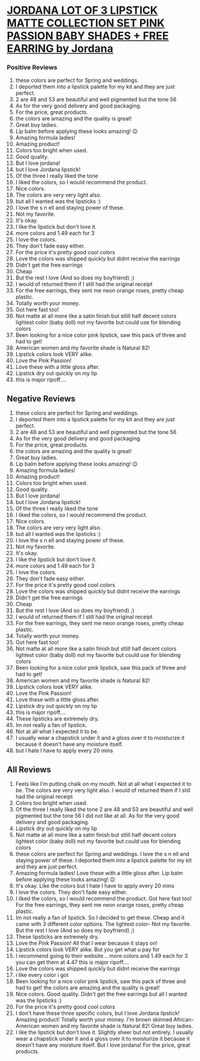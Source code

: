 # [JORDANA LOT OF 3 LIPSTICK MATTE COLLECTION SET PINK PASSION BABY SHADES + FREE EARRING by Jordana](https://products.checkmycream.com/products/JORDANA-LOT-OF-3-LIPSTICK-MATTE-COLLECTION-SET-PINK-PASSION-BABY-SHADES-+-FREE-EARRING-by-Jordana.html)

### Positive Reviews

<ol>
      <li>these colors are perfect for Spring and weddings.</li>
      <li>I deported them into a lipstick palette for my kit and they are just perfect.</li>
      <li>2 are 48 and 53 are beautiful and well pigmented but the tone 56</li>
      <li>As for the very good delivery and good packaging.</li>
      <li>For the price, great products.</li>
      <li>the colors are amazing and the quality is great!</li>
      <li>Great buy ladies.</li>
      <li>Lip balm before applying these looks amazing! 😉</li>
      <li>Amazing formula ladies!</li>
      <li>Amazing product!</li>
      <li>Colors too bright when used.</li>
      <li>Good quality.</li>
      <li>But I love jordana!</li>
      <li>but I love Jordana lipstick!</li>
      <li>Of the three I really liked the tone</li>
      <li>I liked the colors, so I would recommend the product.</li>
      <li>Nice colors.</li>
      <li>The colors are very very light also.</li>
      <li>but all I wanted was the lipsticks :)</li>
      <li>I love the s n ell and staying power of these.</li>
      <li>Not my favorite.</li>
      <li>It&#x27;s okay.</li>
      <li>I like the lipstick but don&#x27;t love it.</li>
      <li>more colors and 1.49 each for 3</li>
      <li>I love the colors.</li>
      <li>They don&#x27;t fade easy either.</li>
      <li>For the price it&#x27;s pretty good cool colors</li>
      <li>Love the colors was shipped quickly but didnt receive the earrings</li>
      <li>Didn&#x27;t get the free earrings</li>
      <li>Cheap</li>
      <li>But the rest I love (And so does my boyfriend) ;)</li>
      <li>I would of returned them if I still had the original receipt</li>
      <li>For the free earrings, they sent me neon orange roses, pretty cheap plastic.</li>
      <li>Totally worth your money.  </li>
      <li>Got here fast too!</li>
      <li>Not matte at all more like a satin finish but stIill half decent colors lightest color (baby doll) not my favorite but could use for blending colors</li>
      <li>Been looking for a nice color pink lipstick, saw this pack of three and had to get!</li>
      <li>American women and my favorite shade is Natural 82!</li>
      <li>Lipstick colors look VERY alike.</li>
      <li>Love the Pink Passion!  </li>
      <li>Love these with a little gloss after.</li>
      <li>Lipstick dry out quickly on my lip</li>
      <li>this is major ripoff....</li>
</ol>


<h2>Negative Reviews</h2>
<ol>
<li> these colors are perfect for Spring and weddings.</li>
<li> I deported them into a lipstick palette for my kit and they are just perfect.</li>
<li> 2 are 48 and 53 are beautiful and well pigmented but the tone 56</li>
<li> As for the very good delivery and good packaging.</li>
<li> For the price, great products.</li>
<li> the colors are amazing and the quality is great!</li>
<li> Great buy ladies.</li>
<li> Lip balm before applying these looks amazing! 😉</li>
<li> Amazing formula ladies!</li>
<li> Amazing product!</li>
<li> Colors too bright when used.</li>
<li> Good quality.</li>
<li> But I love jordana!</li>
<li> but I love Jordana lipstick!</li>
<li> Of the three I really liked the tone</li>
<li> I liked the colors, so I would recommend the product.</li>
<li> Nice colors.</li>
<li> The colors are very very light also.</li>
<li> but all I wanted was the lipsticks :)</li>
<li> I love the s n ell and staying power of these.</li>
<li> Not my favorite.</li>
<li> It&#x27;s okay.</li>
<li> I like the lipstick but don&#x27;t love it.</li>
<li> more colors and 1.49 each for 3</li>
<li> I love the colors.</li>
<li> They don&#x27;t fade easy either.</li>
<li> For the price it&#x27;s pretty good cool colors</li>
<li> Love the colors was shipped quickly but didnt receive the earrings</li>
<li> Didn&#x27;t get the free earrings</li>
<li> Cheap</li>
<li> But the rest I love (And so does my boyfriend) ;)</li>
<li> I would of returned them if I still had the original receipt</li>
<li> For the free earrings, they sent me neon orange roses, pretty cheap plastic.</li>
<li> Totally worth your money.  </li>
<li> Got here fast too!</li>
<li> Not matte at all more like a satin finish but stIill half decent colors lightest color (baby doll) not my favorite but could use for blending colors</li>
<li> Been looking for a nice color pink lipstick, saw this pack of three and had to get!</li>
<li> American women and my favorite shade is Natural 82!</li>
<li> Lipstick colors look VERY alike.</li>
<li> Love the Pink Passion!  </li>
<li> Love these with a little gloss after.</li>
<li> Lipstick dry out quickly on my lip</li>
<li> this is major ripoff....</li>
<li> These lipsticks are extremely dry.</li>
<li> Im not really a fan of lipstick.</li>
<li> Not at all what I expected it to be.</li>
<li> I usually wear a chapstick under it and a gloss over it to moisturize it because it doesn&#x27;t have any moisture itself.</li>
<li> but I hate I have to apply every 20 mins</li>
</ol>

<h2>All Reviews</h2>

<ol>
    <li> Feels like I&#x27;m putting chalk on my mouth. Not at all what I expected it to be. The colors are very very light also. I would of returned them if I still had the original receipt</li>
    <li> Colors too bright when used.</li>
    <li> Of the three I really liked the tone 2 are 48 and 53 are beautiful and well pigmented but the tone 56 I did not like at all. As for the very good delivery and good packaging.</li>
    <li> Lipstick dry out quickly on my lip</li>
    <li> Not matte at all more like a satin finish but stIill half decent colors lightest color (baby doll) not my favorite but could use for blending colors</li>
    <li> these colors are perfect for Spring and weddings. I love the s n ell and staying power of these. I deported them into a lipstick palette for my kit and they are just perfect.</li>
    <li> Amazing formula ladies! Love these with a little gloss after. Lip balm before applying these looks amazing! 😉</li>
    <li> It&#x27;s okay. Like the colors but I hate I have to apply every 20 mins</li>
    <li> I love the colors. They don&#x27;t fade easy either.</li>
    <li> I liked the colors, so I would recommend the product. Got here fast too! For the free earrings, they sent me neon orange roses, pretty cheap plastic.</li>
    <li> Im not really a fan of lipstick. So I decided to get these. Cheap and it came with 3 different color options. The lightest color- Not my favorite. But the rest I love (And so does my boyfriend) ;)</li>
    <li> These lipsticks are extremely dry.</li>
    <li> Love the Pink Passion!  All that I wear because it stays on!</li>
    <li> Lipstick colors look VERY alike. But you get what u pay for</li>
    <li> I recommend going to their website... more colors and 1.49 each for 3 you can get them at 4.47 this is major ripoff....</li>
    <li> Love the colors was shipped quickly but didnt receive the earrings</li>
    <li> i like every color i got</li>
    <li> Been looking for a nice color pink lipstick, saw this pack of three and had to get! the colors are amazing and the quality is great!</li>
    <li> Nice colors. Good quality. Didn&#x27;t get the free earrings but all I wanted was the lipsticks :)</li>
    <li> For the price it&#x27;s pretty good cool colors</li>
    <li> I don&#x27;t have these three specific colors,  but I love Jordana lipstick! Amazing product! Totally worth your money.  I&#x27;m brown skinned African- American women and my favorite shade is Natural 82! Great buy ladies.</li>
    <li> I like the lipstick but don&#x27;t love it. Slightly sheer but not entirely.  I usually wear a chapstick under it and a gloss over it to moisturize it because it doesn&#x27;t have any moisture itself. But I love jordana! For the price, great products.</li>
</ol>




